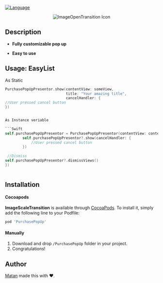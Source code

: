 

[![Language](https://img.shields.io/badge/language-swift-orange.svg?style=flat)](https://developer.apple.com/swift)

<p align = "center"><img src="https://media.giphy.com/media/8PvFv3lrOh1vEDh6zr/giphy.gif" alt="ImageOpenTransition Icon"/></p>


## Description


* **Fully customizable pop up**

* **Easy to use**

## Usage: EasyList

As Static

```Swift
PurchasePopUpPresentor.show(contentView: someView,
                            title: "Your amazing title",
                            cancelHandler: {
//User pressed cancel button
})


As Instance veriable

```Swift
self.purchasePopUpPresentor = PurchasePopUpPresentor(contentView: contentView, title: title)
        self.purchasePopUpPresentor?.show(cancelHandler: {
            //User pressed cancel button
        })
        
 //Dismiss
self.purchasePopUpPresentor?.dismissViews()
})
        
```


## Installation

#### Cocoapods
**ImageScaleTransition** is available through [CocoaPods](http://cocoapods.org). To install
it, simply add the following line to your Podfile:

```ruby
pod 'PurchasePopUp'
```

#### Manually
1. Download and drop ```/PurchasePopUp``` folder in your project.  
2. Congratulations!  

## Author

[Matan](https://github.com/mcmatan) made this with ❤️.
